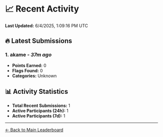 # 📈 Recent Activity

**Last Updated:** 6/4/2025, 1:09:16 PM UTC

## 🔥 Latest Submissions

### 1. akame - *37m ago*
- **Points Earned:** 0
- **Flags Found:** 0
- **Categories:** Unknown

## 📊 Activity Statistics

- **Total Recent Submissions:** 1
- **Active Participants (24h):** 1
- **Active Participants (7d):** 1

---
[← Back to Main Leaderboard](README.md)